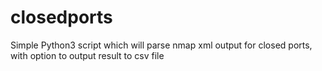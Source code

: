 # closedports

Simple Python3 script which will parse nmap xml output for closed ports, with option to output result to csv file
